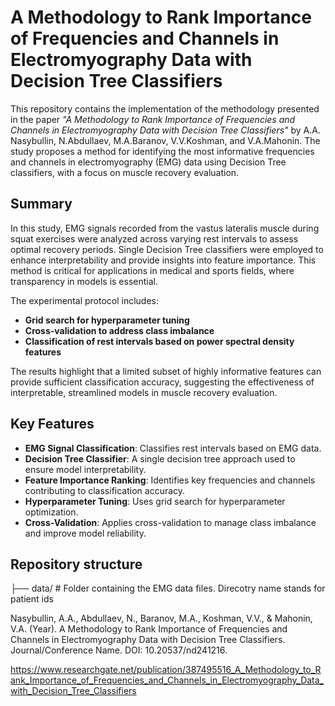 # A Methodology to Rank Importance of Frequencies and Channels in Electromyography Data with Decision Tree Classifiers

This repository contains the implementation of the methodology presented in the paper *"A Methodology to Rank Importance of Frequencies and Channels in Electromyography Data with Decision Tree Classifiers"* by A.A. Nasybullin, N.Abdullaev, M.A.Baranov, V.V.Koshman, and V.A.Mahonin. The study proposes a method for identifying the most informative frequencies and channels in electromyography (EMG) data using Decision Tree classifiers, with a focus on muscle recovery evaluation.

## Summary

In this study, EMG signals recorded from the vastus lateralis muscle during squat exercises were analyzed across varying rest intervals to assess optimal recovery periods. Single Decision Tree classifiers were employed to enhance interpretability and provide insights into feature importance. This method is critical for applications in medical and sports fields, where transparency in models is essential.

The experimental protocol includes:
- **Grid search for hyperparameter tuning**
- **Cross-validation to address class imbalance**
- **Classification of rest intervals based on power spectral density features**

The results highlight that a limited subset of highly informative features can provide sufficient classification accuracy, suggesting the effectiveness of interpretable, streamlined models in muscle recovery evaluation.

## Key Features
- **EMG Signal Classification**: Classifies rest intervals based on EMG data.
- **Decision Tree Classifier**: A single decision tree approach used to ensure model interpretability.
- **Feature Importance Ranking**: Identifies key frequencies and channels contributing to classification accuracy.
- **Hyperparameter Tuning**: Uses grid search for hyperparameter optimization.
- **Cross-Validation**: Applies cross-validation to manage class imbalance and improve model reliability.

## Repository structure

├── data/                      # Folder containing the EMG data files. Direcotry name stands for patient ids


Nasybullin, A.A., Abdullaev, N., Baranov, M.A., Koshman, V.V., & Mahonin, V.A. (Year). A Methodology to Rank Importance of Frequencies and Channels in Electromyography Data with Decision Tree Classifiers. Journal/Conference Name. DOI: 10.20537/nd241216.

https://www.researchgate.net/publication/387495516_A_Methodology_to_Rank_Importance_of_Frequencies_and_Channels_in_Electromyography_Data_with_Decision_Tree_Classifiers
